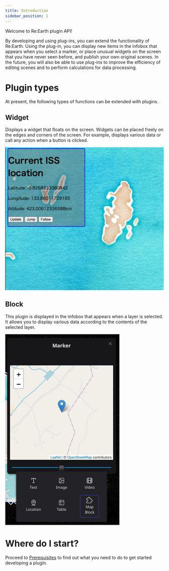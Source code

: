 ```yaml
---
title: Introduction
sidebar_position: 1
---
```


Welcome to Re:Earth plugin API!

By developing and using plug-ins, you can extend the functionality of Re:Earth. Using the plug-in, you can display new items in the infobox that appears when you select a marker, or place unusual widgets on the screen that you have never seen before, and publish your own original scenes. In the future, you will also be able to use plug-ins to improve the efficiency of editing scenes and to perform calculations for data processing.

# Plugin types

At present, the following types of functions can be extended with plugins.

## Widget

Displays a widget that floats on the screen. Widgets can be placed freely on the edges and corners of the screen. For example, displays various data or call any action when a button is clicked.

![widget](./img/widget.png)

## Block

This plugin is displayed in the infobox that appears when a layer is selected. It allows you to display various data according to the contents of the selected layer.

![block](./img/block.png)

# Where do I start?

Proceed to [Prerequisites](./prerequisites) to find out what you need to do to get started developing a plugin.